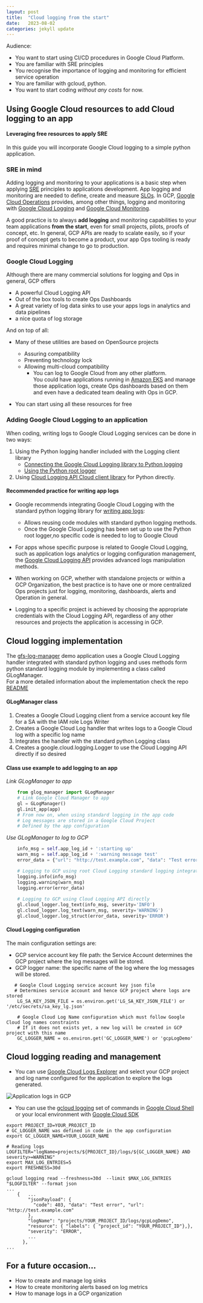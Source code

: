 ```yaml
---
layout: post
title:  "Cloud logging from the start"
date:   2023-08-02
categories: jekyll update
---
```

Audience: 
* You want to start using CI/CD procedures in Google Cloud Platform.
* You are familiar with SRE principles
* You recognise the importance of logging and monitoring for efficient service operation
* You are familiar with gcloud, python.
* You want to start coding *without any costs* for now. 

## Using Google Cloud resources to add Cloud logging to an app 
#### Leveraging free resources to apply SRE  
In this guide you will incorporate Google Cloud logging to a simple python application. 
### SRE in mind
Adding logging and monitoring to your applications is a basic step when applying [SRE](https://sre.google/) principles to
applications development. App logging and monitoring are needed to define, create and measure [SLOs](https://cloud.google.com/stackdriver/docs/solutions/slo-monitoring#defn-slo).
In GCP, [Google Cloud Operations]( https://cloud.google.com/products/operations) provides, among other things, logging and monitoring with 
[Google Cloud Logging](https://cloud.google.com/logging) and [Google Cloud Monitoring](https://cloud.google.com/monitoring). 

A good practice is to always **add logging** and monitoring capabilities to your team applications **from the start**, 
even for small projects, pilots, proofs of concept, etc. In general, GCP APIs are ready to scalate easily, so if your 
proof of concept gets to become a product, your app Ops tooling is ready and requires minimal change to go to production.  

### Google Cloud Logging  

Although there are many commercial solutions for logging and Ops in general, GCP offers  
* A powerful Cloud Logging API 
* Out of the box tools to create Ops Dashboards
* A great variety of log data sinks to use your apps logs in analytics and data pipelines
* a nice quota of log storage

And on top of all:
* Many of these utilities are based on OpenSource projects
  * Assuring compatibility 
  * Preventing technology lock
  * Allowing multi-cloud compatibility
    * You can log to Google Cloud from any  other platform.  
      You could have applications running in [Amazon EKS](https://aws.amazon.com/eks/) and manage those
      application logs, create Ops dashboards based on them and even have a dedicated team dealing with Ops in GCP.

* You can start using all these resources for free

### Adding Google Cloud Logging to an application 

When coding, writing  logs to Google Cloud Logging services can be done  in two ways:
1. Using the Python logging handler included with the Logging client library
   * [Connecting the Google Cloud Logging library to Python logging](https://cloud.google.com/logging/docs/setup/python#connecting_the_library_to_python_logging)
   * [Using the Python root logger](https://cloud.google.com/logging/docs/setup/python#using_the_python_root_logger)
2. Using [Cloud Logging API Cloud client library](https://cloud.google.com/logging/docs/setup/python#use_the_cloud_client_library_directly) for Python directly.


#### Recommended practice for writing app logs
* Google recommends integrating Google Cloud Logging with the standard python logging library for 
 [writing app logs](https://cloud.google.com/appengine/docs/standard/python3/writing-application-logs#writing_app_logs):
  * Allows reusing code modules with standard python logging methods.
  * Once the Google Cloud Logging has been set up to use the Python root logger,no specific code is needed to log to 
  Google Cloud
* For apps whose specific purpose is related to Google Cloud Logging, such as application logs analytics or logging 
 configuration management, the [Google Cloud Logging API](https://cloud.google.com/logging/docs/reference/libraries) 
 provides advanced logs manipulation methods.


* When working on GCP, whether with standalone projects or within a GCP Organization, the best practice is to have one
or more centralized Ops projects just for logging, monitoring, dashboards, alerts and Operation in general.  
* Logging to a specific project is achieved by choosing the appropriate credentials with the Cloud Logging API, 
regardless of any other resources and projects the application is accessing in GCP.  


## Cloud logging implementation

The [gfs-log-manager](https://github.com/amesones-dev/gfs-log-manager.git) demo application uses a Google Cloud Logging handler
integrated with standard python logging and uses methods form python standard logging module by implementing a class 
called GLogManager.  
For a more detailed information about the implementation  check the repo 
[README](https://github.com/amesones-dev/gfs-log-manager#readme)  


#### GLogManager class
1. Creates a Google Cloud Logging client from a service account key file  for a SA with the IAM role Logs Writer
2. Creates a Google Cloud Log handler that writes logs to a Google Cloud log with a specific log name
3. Integrates the handler with the standard python Logging class
4. Creates a google.cloud.logging.Logger to use the Cloud Logging API directly if so desired

#### Class use example to add logging to an app  
*Link GLogManager to app*
```python
    from glog_manager import GLogManager
    # Link Google Cloud Manager to app
    gl = GLogManager()
    gl.init_app(app)
    # From now on, when using standard logging in the app code
    # Log messages are stored in a Google Cloud Project
    # Defined by the app configuration
```     
*Use GLogManager to log to GCP*    
```python    
    info_msg = self.app_log_id + ':starting up'
    warn_msg = self.app_log_id + ':warning message test'
    error_data = {"url": "http://test.example.com", "data": "Test error", "code": 403}

    # Logging to GCP using root Cloud Logging standard logging integration
    logging.info(info_msg)
    logging.warning(warn_msg)
    logging.error(error_data)
    
    # Logging to GCP using Cloud Logging API directly
    gl.cloud_logger.log_text(info_msg, severity='INFO')
    gl.cloud_logger.log_text(warn_msg, severity='WARNING')
    gl.cloud_logger.log_struct(error_data, severity='ERROR')
```
#### Cloud Logging  configuration  
The main configuration settings are:
* GCP service account key file path: the Service Account determines the GCP project where the log messages will be stored.
* GCP logger name: the specific name of the log where the log messages will be stored.


```shell
   # Google Cloud Logging service account key json file
   # Determines service account and hence GCP project where logs are stored
    LG_SA_KEY_JSON_FILE = os.environ.get('LG_SA_KEY_JSON_FILE') or '/etc/secrets/sa_key_lg.json'

    # Google Cloud Log Name configuration which must follow Google Cloud log names constraints
    # If it does not exists yet, a new log will be created in GCP project with this name
    GC_LOGGER_NAME = os.environ.get('GC_LOGGER_NAME') or 'gcpLogDemo'
```

## Cloud logging reading and management
* You can use [Google Cloud Logs Explorer](https://cloud.google.com/logging/docs/view/logs-explorer-interface) and select
your GCP project and log name configured for the application to explore the logs generated.  
 
![Application logs in GCP](/blog/res/img/log-explorer-demo.jpg)
 
* You can use the [gcloud logging](https://cloud.google.com/logging/docs/reference/tools/gcloud-logging) set of commands in [Google Cloud Shell](https://console.cloud.google.com/home/) or your
local  environment with [Google Cloud SDK](https://cloud.google.com/sdk/docs/quickstart)

```shell
export PROJECT_ID=YOUR_PROJECT_ID
# GC_LOGGER_NAME was defined in code in the app configuration
export GC_LOGGER_NAME=YOUR_LOGGER_NAME

# Reading logs
LOGFILTER="logName=projects/${PROJECT_ID}/logs/${GC_LOGGER_NAME} AND severity>=WARNING"
export MAX_LOG_ENTRIES=5
export FRESHNESS=30d

gcloud logging read --freshness=30d  --limit $MAX_LOG_ENTRIES  "$LOGFILTER" --format json
...
    {   ...
        "jsonPayload": {
          "code": 403, "data": "Test error", "url": "http://test.example.com"
        },
        "logName": "projects/YOUR_PROJECT_ID/logs/gcpLogDemo",     
        "resource": { "labels": { "project_id": "YOUR_PROJECT_ID"},},
        "severity": "ERROR",
        ...     
      },
...

```
## For a future occasion...
* How to create and manage log sinks
* How to create monitoring alerts based on log metrics
* How to manage logs in a GCP organization
 
